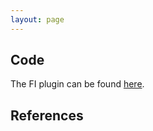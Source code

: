 ```yaml
---
layout: page
---
```




## Code

The FI plugin can be found [here](https://github.com/INTO-CPS-Association/fault-injection-maestro).


## References
